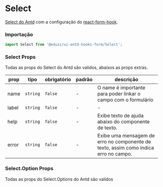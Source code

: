 # Select

[Select do Antd](https://ant.design/components/select/) com a
configuração do [react-form-hook](https://react-hook-form.com).

### Importação

```js
import Select from '@eduzz/ui-antd-hooks-form/Select';
```

### Select Props

Todas as props do Select do Antd são validos, abaixos as props extras.

| prop  | tipo     | obrigatório | padrão | descrição                                                                           |
| ----- | -------- | ----------- | ------ | ----------------------------------------------------------------------------------- |
| name  | `string` | `false`     | -      | O name é importante para poder linkar o campo com o formulário                      |
| label | `string` | `false`     | -      | -                                                                                   |
| help  | `string` | `false`     | -      | Exibe texto de ajuda abaixo do componente de texto.                                 |
| error | `string` | `false`     | -      | Exibe uma mensagem de erro no componente de texto, assim como indica erro no campo. |

### Select.Option Props

Todas as props do Select.Options do Antd são validos
